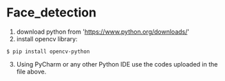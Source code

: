 # Face_detection
1. download python from 'https://www.python.org/downloads/'
2. install opencv library:

```
$ pip install opencv-python
```
3. Using PyCharm or any other Python IDE use the codes uploaded in the file above.
